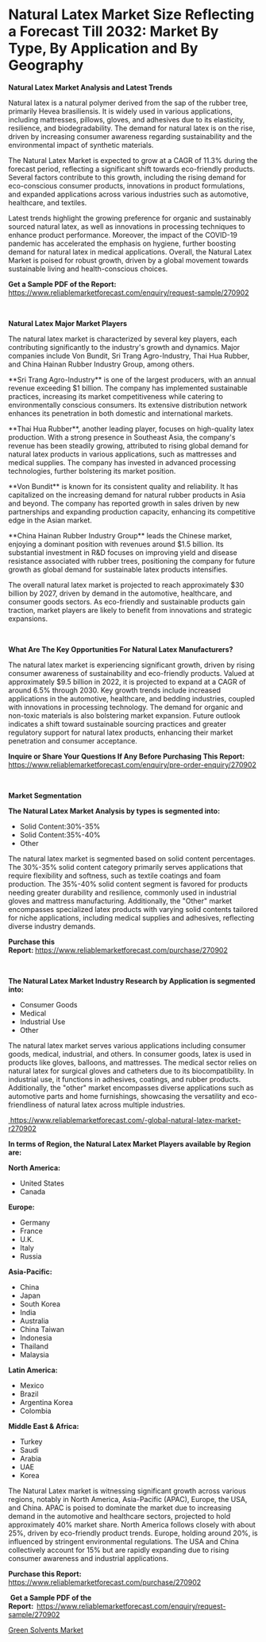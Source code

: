 <p><h1>Natural Latex Market Size Reflecting a Forecast Till 2032: Market By Type, By Application and By Geography</h1></p><p><strong>Natural Latex Market Analysis and Latest Trends</strong></p>
<p><p>Natural latex is a natural polymer derived from the sap of the rubber tree, primarily Hevea brasiliensis. It is widely used in various applications, including mattresses, pillows, gloves, and adhesives due to its elasticity, resilience, and biodegradability. The demand for natural latex is on the rise, driven by increasing consumer awareness regarding sustainability and the environmental impact of synthetic materials.</p><p>The Natural Latex Market is expected to grow at a CAGR of 11.3% during the forecast period, reflecting a significant shift towards eco-friendly products. Several factors contribute to this growth, including the rising demand for eco-conscious consumer products, innovations in product formulations, and expanded applications across various industries such as automotive, healthcare, and textiles. </p><p>Latest trends highlight the growing preference for organic and sustainably sourced natural latex, as well as innovations in processing techniques to enhance product performance. Moreover, the impact of the COVID-19 pandemic has accelerated the emphasis on hygiene, further boosting demand for natural latex in medical applications. Overall, the Natural Latex Market is poised for robust growth, driven by a global movement towards sustainable living and health-conscious choices.</p></p>
<p><strong>Get a Sample PDF of the Report:&nbsp;</strong> <a href="https://www.reliablemarketforecast.com/enquiry/request-sample/270902?utm_campaign=1170&utm_medium=2&utm_source=Github&utm_content=ia&utm_term=31012025&utm_id=natural-latex">https://www.reliablemarketforecast.com/enquiry/request-sample/270902</a></p>
<p>&nbsp;</p>
<p><strong>Natural Latex Major Market Players</strong></p>
<p><p>The natural latex market is characterized by several key players, each contributing significantly to the industry's growth and dynamics. Major companies include Von Bundit, Sri Trang Agro-Industry, Thai Hua Rubber, and China Hainan Rubber Industry Group, among others.</p><p>**Sri Trang Agro-Industry** is one of the largest producers, with an annual revenue exceeding $1 billion. The company has implemented sustainable practices, increasing its market competitiveness while catering to environmentally conscious consumers. Its extensive distribution network enhances its penetration in both domestic and international markets.</p><p>**Thai Hua Rubber**, another leading player, focuses on high-quality latex production. With a strong presence in Southeast Asia, the company's revenue has been steadily growing, attributed to rising global demand for natural latex products in various applications, such as mattresses and medical supplies. The company has invested in advanced processing technologies, further bolstering its market position.</p><p>**Von Bundit** is known for its consistent quality and reliability. It has capitalized on the increasing demand for natural rubber products in Asia and beyond. The company has reported growth in sales driven by new partnerships and expanding production capacity, enhancing its competitive edge in the Asian market.</p><p>**China Hainan Rubber Industry Group** leads the Chinese market, enjoying a dominant position with revenues around $1.5 billion. Its substantial investment in R&D focuses on improving yield and disease resistance associated with rubber trees, positioning the company for future growth as global demand for sustainable latex products intensifies.</p><p>The overall natural latex market is projected to reach approximately $30 billion by 2027, driven by demand in the automotive, healthcare, and consumer goods sectors. As eco-friendly and sustainable products gain traction, market players are likely to benefit from innovations and strategic expansions.</p></p>
<p>&nbsp;</p>
<p><strong>What Are The Key Opportunities For Natural Latex Manufacturers?</strong></p>
<p><p>The natural latex market is experiencing significant growth, driven by rising consumer awareness of sustainability and eco-friendly products. Valued at approximately $9.5 billion in 2022, it is projected to expand at a CAGR of around 6.5% through 2030. Key growth trends include increased applications in the automotive, healthcare, and bedding industries, coupled with innovations in processing technology. The demand for organic and non-toxic materials is also bolstering market expansion. Future outlook indicates a shift toward sustainable sourcing practices and greater regulatory support for natural latex products, enhancing their market penetration and consumer acceptance.</p></p>
<p><strong>Inquire or Share Your Questions If Any Before Purchasing This Report:</strong> <a href="https://www.reliablemarketforecast.com/enquiry/pre-order-enquiry/270902?utm_campaign=1170&utm_medium=2&utm_source=Github&utm_content=ia&utm_term=31012025&utm_id=natural-latex">https://www.reliablemarketforecast.com/enquiry/pre-order-enquiry/270902</a></p>
<p>&nbsp;</p>
<p><strong>Market Segmentation</strong></p>
<p><strong>The Natural Latex Market Analysis by types is segmented into:</strong></p>
<p><ul><li>Solid Content:30%-35%</li><li>Solid Content:35%-40%</li><li>Other</li></ul></p>
<p><p>The natural latex market is segmented based on solid content percentages. The 30%-35% solid content category primarily serves applications that require flexibility and softness, such as textile coatings and foam production. The 35%-40% solid content segment is favored for products needing greater durability and resilience, commonly used in industrial gloves and mattress manufacturing. Additionally, the "Other" market encompasses specialized latex products with varying solid contents tailored for niche applications, including medical supplies and adhesives, reflecting diverse industry demands.</p></p>
<p><strong>Purchase this Report:&nbsp;</strong><a href="https://www.reliablemarketforecast.com/purchase/270902?utm_campaign=1170&utm_medium=2&utm_source=Github&utm_content=ia&utm_term=31012025&utm_id=natural-latex">https://www.reliablemarketforecast.com/purchase/270902</a></p>
<p>&nbsp;</p>
<p><strong>The Natural Latex Market Industry Research by Application is segmented into:</strong></p>
<p><ul><li>Consumer Goods</li><li>Medical</li><li>Industrial Use</li><li>Other</li></ul></p>
<p><p>The natural latex market serves various applications including consumer goods, medical, industrial, and others. In consumer goods, latex is used in products like gloves, balloons, and mattresses. The medical sector relies on natural latex for surgical gloves and catheters due to its biocompatibility. In industrial use, it functions in adhesives, coatings, and rubber products. Additionally, the "other" market encompasses diverse applications such as automotive parts and home furnishings, showcasing the versatility and eco-friendliness of natural latex across multiple industries.</p></p>
<p><a href="https://www.reliablemarketforecast.com/-global-natural-latex-market-r270902?utm_campaign=1170&utm_medium=2&utm_source=Github&utm_content=ia&utm_term=31012025&utm_id=natural-latex">&nbsp;https://www.reliablemarketforecast.com/-global-natural-latex-market-r270902</a></p>
<p><strong>In terms of Region, the Natural Latex Market Players available by Region are:</strong></p>
<p>
    <p> <strong> North America: </strong>
        <ul>
            <li>United States</li>
            <li>Canada</li>
        </ul>
        </p> 
    <p> <strong> Europe: </strong>
        <ul>
            <li>Germany</li>
            <li>France</li>
            <li>U.K.</li>
            <li>Italy</li>
            <li>Russia</li>
        </ul>
        </p> 
    <p> <strong> Asia-Pacific: </strong>
        <ul>
            <li>China</li>
            <li>Japan</li>
            <li>South Korea</li>
            <li>India</li>
            <li>Australia</li>
            <li>China Taiwan</li>
            <li>Indonesia</li>
            <li>Thailand</li>
            <li>Malaysia</li>
        </ul>
        </p> 
    <p> <strong> Latin America: </strong>
        <ul>
            <li>Mexico</li>
            <li>Brazil</li>
            <li>Argentina Korea</li>
            <li>Colombia</li>
        </ul>
        </p> 
    <p> <strong> Middle East & Africa: </strong>
        <ul>
            <li>Turkey</li>
            <li>Saudi</li>
            <li>Arabia</li>
            <li>UAE</li>
            <li>Korea</li>
        </ul>
    </p>
    </p>
<p><p>The Natural Latex market is witnessing significant growth across various regions, notably in North America, Asia-Pacific (APAC), Europe, the USA, and China. APAC is poised to dominate the market due to increasing demand in the automotive and healthcare sectors, projected to hold approximately 40% market share. North America follows closely with about 25%, driven by eco-friendly product trends. Europe, holding around 20%, is influenced by stringent environmental regulations. The USA and China collectively account for 15% but are rapidly expanding due to rising consumer awareness and industrial applications.</p></p>
<p><strong>Purchase this Report: </strong><a href="https://www.reliablemarketforecast.com/purchase/270902?utm_campaign=1170&utm_medium=2&utm_source=Github&utm_content=ia&utm_term=31012025&utm_id=natural-latex">https://www.reliablemarketforecast.com/purchase/270902</a></p>
<p>&nbsp;<strong>Get a Sample PDF of the Report:&nbsp;&nbsp;</strong><a href="https://www.reliablemarketforecast.com/enquiry/request-sample/270902?utm_campaign=1170&utm_medium=2&utm_source=Github&utm_content=ia&utm_term=31012025&utm_id=natural-latex">https://www.reliablemarketforecast.com/enquiry/request-sample/270902</a></p>
<p><strong></strong></p>
<p><p><a href="https://github.com/sofayahoo2023/Market-Research-Report-List-6/blob/main/green-solvents-market.md?utm_campaign=1170&utm_medium=2&utm_source=Github&utm_content=ia&utm_term=31012025&utm_id=natural-latex">Green Solvents Market</a></p></p>